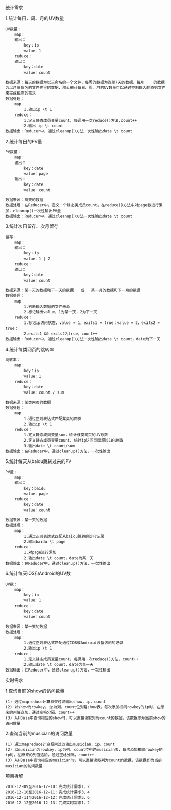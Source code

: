 统计需求

1.统计每日、周、月的UV数量

	UV数量：
		map：
		输出：
			key：ip  
			value：1
		reduce：
		输出：
			key：date 
			value：count
			
	数据来源：每天的数据为以天命名的一个文件，每周的数据为连续7天的数据，每月    的数据为以月份命名的文件夹里的数据，那么统计每日、周、月的UV数量可以通过控制输入的原始文件来完成相应的需求
	数据处理：
		map：
			1.输出ip \t 1
		reduce：
			1.定义静态成员变量count，每调用一次reduce()方法,count++
			2.输出 ip \t count
	数据输出：Reducer中，通过cleanup()方法一次性输出date \t count
		
	
2.统计每日的PV量

	PV数量：
		map：
		输出：
			key：date
			value：page
		输出：
			key：date 
			value：count
			
	数据来源：每天的数据
	数据处理：在Reducer中，定义一个静态类成员count，在reduce()方法中对page数进行累加，cleanup()一次性输出PV量
	数据输出：Reducer中，通过cleanup()方法一次性输出date \t count

3.统计次日留存、次月留存

	留存：
		map：
		输出：
			key：ip
			value：1 | 2
		reduce：
		输出：
			key：date
			value：count
			
	数据来源：某一天的数据和下一天的数据   或   某一月的数据和下一月的数据
	数据处理：
		map：
			1.判断输入数据的文件来源
			2.标记输出value，1为某一天，2为下一天
		reduce：
			1.标记ip访问状态，value = 1，exits1 = true；value = 2，exits2 = true；
			2.exits1 && exits2为true，count++
	数据输出：Reducer中，通过cleanup()方法一次性输出date \t count，date为下一天
	
4.统计每类网页的跳转率
	
	跳转率：
		map：
			key：ip
			value：1
		reduce：
			key：date
			value：count / sum
	
	数据来源：某类网页的数据
	数据处理：
		map：
			1.通过正则表达式匹配某类的网页
			2.输出ip \t 1
		reduce：
			1.定义静态成员变量sum，统计该类网页的UV总数
			2.定义静态成员变量count，统计ip访问页面超过1的UV数
			3.输出date \t count/sum
	数据输出：在Reducer中，通过cleanup()方法，一次性输出
		
5.统计每天从baidu跳转过来的PV

	PV量：
		map：
		输出：
			key：baidu
			value：page
		reduce：
			key：date
			value：count
	
	数据来源：某一天的数据
	数据处理：
		map：
			1.通过正则表达式匹配从baidu跳转的访问记录
			2.输出baidu \t page
		reduce：
			1.对page进行累加
			2.输出date \t count，date为某一天
	数据输出：在Reducer中，通过cleanup()方法，一次性输出
	
6.统计每天iOS和Android的UV数

	UV数：
		map：
			key：ip
			value：1
		reduce：
			key：date
			value：count
		
	数据来源：某一天的数据
	数据处理：
		map：
			1.通过正则表达式匹配通过IOS或Android设备访问的记录
			2.输出ip \t 1
		reduce：
			1.定义静态成员变量count，每调用一次reduce()方法，count++
			2.输出date \t count，date为某一天
	数据输出：在Reducer中，通过cleanup()方法，一次性输出
	
实时需求

1.查询当前的show的访问数量

	(1) 通过mapreduce计算框架过滤输出show，ip，count
	(2) 以show为rowkey，ip为列，count位列建show表，每次添加相同rowkey的ip时，在原来的列值追加，通过空格分隔，count++
	(3) 从HBase中查询相应的show时，可以直接读取列为count的数据，该数据即为当前show的访问数量

2.查询当前的musician的访问数量

	(1) 通过mapreduce计算框架过滤输出musician，ip，count
	(2) 以musician为rowkey，ip为列，count位列建musician表，每次添加相同rowkey的ip时，在原来的列值追加，通过空格分隔，count++
	(3) 从HBase中查询相应的musician时，可以直接读取列为count的数据，该数据即为当前musician的访问数量
	
项目拆解

	2016-12-09至2016-12-10：完成统计需求1、2
	2016-12-10至2016-12-11：完成统计需求3、4
	2016-12-11至2016-12-12：完成统计需求5、6
	2016-12-12至2016-12-13：完成实时需求1、2
